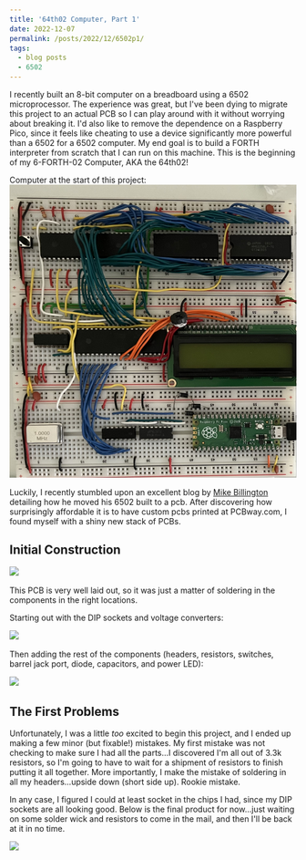 ```yaml
---
title: '64th02 Computer, Part 1'
date: 2022-12-07
permalink: /posts/2022/12/6502p1/
tags:
  - blog posts
  - 6502
---
```


I recently built an 8-bit computer on a breadboard using a 6502 microprocessor. The experience was great, but I've been dying to migrate this project to an actual PCB so I can play around with it without worrying about breaking it. I'd also like to remove the dependence on a Raspberry Pico, since it feels like cheating to use a device significantly more powerful than a 6502 for a 6502 computer. My end goal is to build a FORTH interpreter from scratch that I can run on this machine. This is the beginning of my 6-FORTH-02 Computer, AKA the 64th02!

Computer at the start of this project:
![](/images/60B6FD7D-EF9F-4719-ABA5-AD8DA6B2D087.jpeg)

Luckily, I recently stumbled upon an excellent blog by [Mike Billington](https://mike42.me/blog/2021-09-6502-computer-from-breadboard-to-pcb) detailing how he moved his 6502 built to a pcb. After discovering how surprisingly affordable it is to have custom pcbs printed at PCBway.com, I found myself with a shiny new stack of PCBs.

Initial Construction
-------

![](/images/blog_images/6502pcbraw.png)

This PCB is very well laid out, so it was just a matter of soldering in the components in the right locations.

Starting out with the DIP sockets and voltage converters:

![](/images/blog_images/6502pcbsocketed.png)

Then adding the rest of the components (headers, resistors, switches, barrel jack port, diode, capacitors, and power LED):

![](/images/blog_images/6502pcbheaders.png)

The First Problems
---------

Unfortunately, I was a little *too* excited to begin this project, and I ended up making a few minor (but fixable!) mistakes. My first mistake was not checking to make sure I had all the parts...I discovered I'm all out of 3.3k resistors, so I'm going to have to wait for a shipment of resistors to finish putting it all together. More importantly, I make the mistake of soldering in all my headers...upside down (short side up). Rookie mistake.

In any case, I figured I could at least socket in the chips I had, since my DIP sockets are all looking good. Below is the final product for now...just waiting on some solder wick and resistors to come in the mail, and then I'll be back at it in no time.

![](/images/blog_images/6502pcbchipsin.png)
